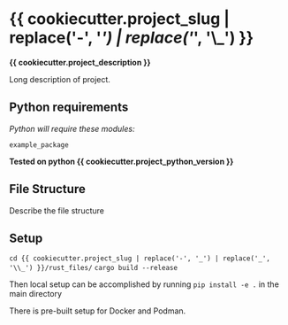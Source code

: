 # {{ cookiecutter.project_slug | replace('-', '_') | replace('_', '\\_') }}

**{{ cookiecutter.project_description }}**

Long description of project.

## Python requirements
*Python will require these modules:*

```
example_package
```

**Tested on python {{ cookiecutter.project_python_version }}**

## File Structure

Describe the file structure

## Setup

```cd {{ cookiecutter.project_slug | replace('-', '_') | replace('_', '\\_') }}/rust_files/```
```cargo build --release```

Then local setup can be accomplished by running ```pip install -e .``` in the main directory

There is pre-built setup for Docker and Podman.